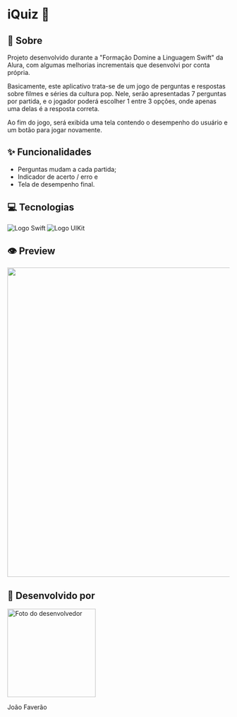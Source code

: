 <h1>iQuiz 📱</h1>

<h2>📜 Sobre</h2>
<p>Projeto desenvolvido durante a "Formação Domine a Linguagem Swift" da Alura, com algumas melhorias incrementais que desenvolvi por conta própria.</p>
<p>Basicamente, este aplicativo trata-se de um jogo de perguntas e respostas sobre filmes e séries da cultura pop. Nele, serão apresentadas 7 perguntas por partida, e o jogador poderá escolher 1 entre 3 opções, onde apenas uma delas é a resposta correta.</p>
<p>Ao fim do jogo, será exibida uma tela contendo o desempenho do usuário e um botão para jogar novamente.</p>

<h2>✨ Funcionalidades</h2>
<ul>
  <li>Perguntas mudam a cada partida;</li>
  <li>Indicador de acerto / erro e</li>
  <li>Tela de desempenho final.</li>
</ul>

<h2>💻 Tecnologias</h2>
<div>
    <img src="https://img.shields.io/badge/Swift-black?style=for-the-badge&logo=swift" alt="Logo Swift">
    <img src="https://img.shields.io/badge/UIKit-black?style=for-the-badge&logo=swift" alt="Logo UIKit">
</div>

<h2>👁️ Preview</h2>
<img src="" width="700px">

<h2>🤝 Desenvolvido por</h2>
<a href="https://github.com/faveraoDev" target="_blank">
  <img src="https://avatars.githubusercontent.com/u/159573827?v=4" alt="Foto do desenvolvedor" width="200px">
</a>

<span>João Faverão</span>
